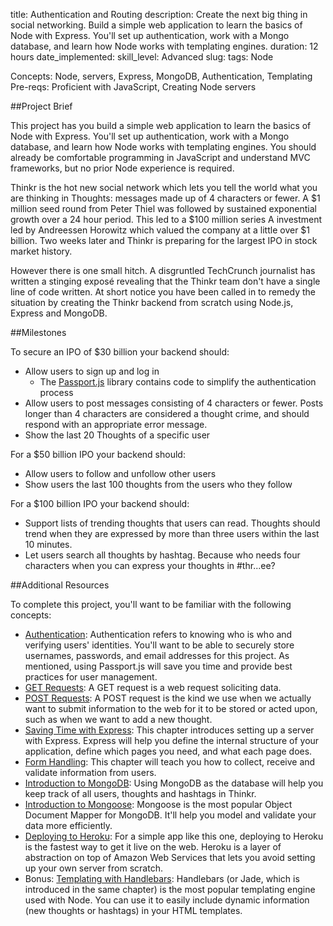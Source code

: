 title: Authentication and Routing
description: Create the next big thing in social networking. Build a simple web application to learn the basics of Node with Express. You'll set up authentication, work with a Mongo database, and learn how Node works with templating engines.
duration: 12 hours
date_implemented: 
skill_level: Advanced
slug:
tags: Node
 

Concepts: Node, servers, Express, MongoDB, Authentication, Templating
Pre-reqs: Proficient with JavaScript, Creating Node servers

##Project Brief

This project has you build a simple web application to learn the basics of Node with Express. You'll set up authentication, work with a Mongo database, and learn how Node works with templating engines. You should already be comfortable programming in JavaScript and understand MVC frameworks, but no prior Node experience is required.

Thinkr is the hot new social network which lets you tell the world what you are thinking in Thoughts: messages made up of 4 characters or fewer.  A $1 million seed round from Peter Thiel was followed by sustained exponential growth over a 24 hour period.  This led to a $100 million series A investment led by Andreessen Horowitz which valued the company at a little over $1 billion.  Two weeks later and Thinkr is preparing for the largest IPO in stock market history.

However there is one small hitch.  A disgruntled TechCrunch journalist has written a stinging exposé revealing that the Thinkr team don't have a single line of code written.  At short notice you have been called in to remedy the situation by creating the Thinkr backend from scratch using Node.js, Express and MongoDB.

##Milestones

To secure an IPO of $30 billion your backend should:

* Allow users to sign up and log in
    - The [Passport.js](http://passportjs.org) library contains code to simplify the authentication process
* Allow users to post messages consisting of 4 characters or fewer.  Posts longer than 4 characters are considered a thought crime, and should respond with an appropriate error message.
* Show the last 20 Thoughts of a specific user


For a $50 billion IPO your backend should:

* Allow users to follow and unfollow other users
* Show users the last 100 thoughts from the users who they follow

For a $100 billion IPO your backend should:

* Support lists of trending thoughts that users can read.  Thoughts should trend when they are expressed by more than three users within the last 10 minutes.
* Let users search all thoughts by hashtag.  Because who needs four characters when you can express your thoughts in #thr...ee?


##Additional Resources

To complete this project, you'll want to be familiar with the following concepts:

- [Authentication](https://courses.thinkful.com/oreilly-node-express/subsection/1.22.2): Authentication refers to knowing who is who and verifying users' identities. You'll want to be able to securely store usernames, passwords, and email addresses for this project. As mentioned, using Passport.js will save you time and provide best practices for user management.
- [GET Requests](https://courses.thinkful.com/node-001v4/assignment/2.2.2): A GET request is a web request soliciting data.
- [POST Requests](https://courses.thinkful.com/node-001v4/assignment/2.2.3): A POST request is the kind we use when we actually want to submit information to the web for it to be stored or acted upon, such as when we want to add a new thought.
- [Saving Time with Express](https://courses.thinkful.com/oreilly-node-express/chapter/1.7): This chapter introduces setting up a server with Express. Express will help you define the internal structure of your application, define which pages you need, and what each page does.
- [Form Handling](https://courses.thinkful.com/oreilly-node-express/chapter/1.12): This chapter will teach you how to collect, receive and validate information from users.
- [Introduction to MongoDB](https://courses.thinkful.com/node-001v4/assignment/3.1.1): Using MongoDB as the database will help you keep track of all users, thoughts and hashtags in Thinkr.
- [Introduction to Mongoose](https://courses.thinkful.com/node-001v4/assignment/3.1.2): Mongoose is the most popular Object Document Mapper for MongoDB. It'll help you model and validate your data more efficiently. 
- [Deploying to Heroku](https://courses.thinkful.com/node-001v4/project/2.2.5): For a simple app like this one, deploying to Heroku is the fastest way to get it live on the web. Heroku is a layer of abstraction on top of Amazon Web Services that lets you avoid setting up your own server from scratch.
- Bonus: [Templating with Handlebars](https://courses.thinkful.com/oreilly-node-express/chapter/1.11): Handlebars (or Jade, which is introduced in the same chapter) is the most popular templating engine used with Node. You can use it to easily include dynamic information (new thoughts or hashtags) in your HTML templates.
